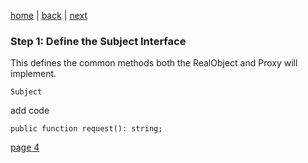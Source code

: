[home](./page01.md) | [back](./page02.md) | [next](./page04.md)

### Step 1: Define the Subject Interface
This defines the common methods both the RealObject and Proxy will implement.

```
Subject
```
add code
```
public function request(): string;
```

[page 4](./page04.md)
